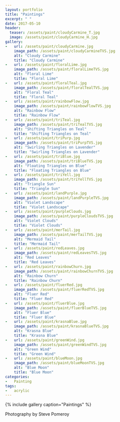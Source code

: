 ```yaml
---
layout: portfolio
title: "Paintings"
excerpt: " "
date: 2017-05-10
header:
  teaser: /assets/paint/cloudyCarmine_T.jpg
  image: /assets/paint/cloudyCarmine_H.jpg
gallery:
-   url: /assets/paint/cloudyCarmine.jpg
    image_path: /assets/paint/cloudyCarmineTVS.jpg
    alt: "Cloudy Carmine"
    title: "Cloudy Carmine"
-   url: /assets/paint/floralLime.jpg
    image_path: /assets/paint/floralLimeTVS.jpg
    alt: "Floral Lime"
    title: "Floral Lime"
-   url: /assets/paint/floralTeal.jpg
    image_path: /assets/paint/floralTealTVS.jpg
    alt: "Floral Teal"
    title: "Floral Teal"
-   url: /assets/paint/rainbowFlow.jpg
    image_path: /assets/paint/rainbowFlowTVS.jpg
    alt: "Rainbow Flow"
    title: "Rainbow Flow"
-   url: /assets/paint/triTeal.jpg
    image_path: /assets/paint/triTealTVS.jpg
    alt: "Shifting Triangles on Teal"
    title: "Shifting Triangles on Teal"
-   url: /assets/paint/triPurp.jpg
    image_path: /assets/paint/triPurpTVS.jpg
    alt: "Swirling Triangles on Lavender"
    title: "Swirling Triangles on Lavender"
-   url: /assets/paint/triBlue.jpg
    image_path: /assets/paint/triBlueTVS.jpg
    alt: "Floating Triangles on Blue"
    title: "Floating Triangles on Blue"
-   url: /assets/paint/triYell.jpg
    image_path: /assets/paint/triYellTVS.jpg
    alt: "Triangle Sun"
    title: "Triangle Sun"
-   url: /assets/paint/landPurple.jpg
    image_path: /assets/paint/landPurpleTVS.jpg
    alt: "Violet Landscape"
    title: "Violet Landscape"
-   url: /assets/paint/purpleClouds.jpg
    image_path: /assets/paint/purpleCloudsTVS.jpg
    alt: "Violet Clouds"
    title: "Violet Clouds"
-   url: /assets/paint/merTail.jpg
    image_path: /assets/paint/merTailTVS.jpg
    alt: "Mermaid Tail"
    title: "Mermaid Tail"
-   url: /assets/paint/redLeaves.jpg
    image_path: /assets/paint/redLeavesTVS.jpg
    alt: "Red Leaves"
    title: "Red Leaves"
-   url: /assets/paint/rainbowChurn.jpg
    image_path: /assets/paint/rainbowChurnTVS.jpg
    alt: "Rainbow Churn"
    title: "Rainbow Churn"
-   url: /assets/paint/fluerRed.jpg
    image_path: /assets/paint/fluerRedTVS.jpg
    alt: "Fluer Red"
    title: "Fluer Red"
-   url: /assets/paint/fluerBlue.jpg
    image_path: /assets/paint/fluerBlueTVS.jpg
    alt: "Fluer Blue"
    title: "Fluer Blue"
-   url: /assets/paint/krasnaBlue.jpg
    image_path: /assets/paint/krasnaBlueTVS.jpg
    alt: "Krasna Blue"
    title: "Krasna Blue"
-   url: /assets/paint/greenWind.jpg
    image_path: /assets/paint/greenWindTVS.jpg
    alt: "Green Wind"
    title: "Green Wind"
-   url: /assets/paint/blueMoon.jpg
    image_path: /assets/paint/blueMoonTVS.jpg
    alt: "Blue Moon"
    title: "Blue Moon"
categories:
-   Painting
tags:
-   acrylic
---
```


{% include gallery caption="Paintings" %}

Photography by Steve Pomeroy <a class="social" href="https://twitter.com/xxv" target="_blank" rel="noopener noreferrer"><i class="fa fa-fw fa-twitter"></i></a>

